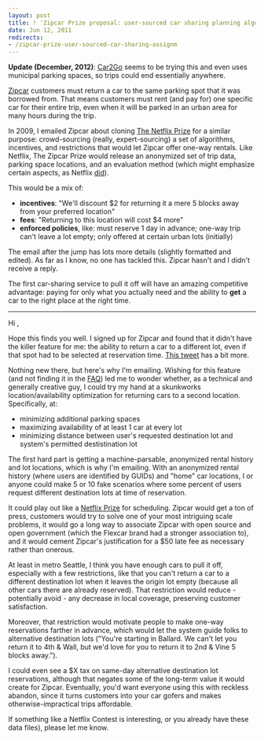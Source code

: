 ```yaml
---
layout: post
title: ! 'Zipcar Prize proposal: user-sourced car sharing planning algorithm'
date: Jun 12, 2011
redirects:
- /zipcar-prize-user-sourced-car-sharing-assignm
---
```


**Update (December, 2012)**: [Car2Go](http://car2go.com) seems to be trying this and even uses municipal parking spaces, so trips could end essentially anywhere.

[Zipcar](http://www.zipcar.com/) customers must return a car to the same parking spot that it was borrowed from. That means customers must rent (and pay for) one specific car for their entire trip, even when it will be parked in an urban area for many hours during the trip.

In 2009, I emailed Zipcar about cloning [The Netflix Prize](http://www.netflixprize.com/) for a similar purpose: crowd-sourcing (really, expert-sourcing) a set of algorithms, incentives, and restrictions that would let Zipcar offer one-way rentals. Like Netflix, The Zipcar Prize would release an anonymized set of trip data, parking space locations, and an evaluation method (which might emphasize certain aspects, as Netflix [did](http://www.netflixprize.com//faq#prize)).

This would be a mix of:

* **incentives**: "We'll discount $2 for returning it a mere 5 blocks away from your preferred location"
* **fees**: "Returning to this location will cost $4 more"
* **enforced policies**, like: must reserve 1 day in advance; one-way trip can't leave a lot empty; only offered at certain urban lots (initially)

The email after the jump has lots more details (slightly formatted and edited). As far as I know, no one has tackled this. Zipcar hasn't and I didn't receive a reply.

The first car-sharing service to pull it off will have an amazing competitive advantage: paying for only what you actually need and the ability to **get** a car to the right place at the right time.

* * *

Hi <Zipcar executive>,

Hope this finds you well. I signed up for Zipcar and found that it didn't have the killer feature for me: the ability to return a car to a different lot, even if that spot had to be selected at reservation time. [This tweet](http://twitter.com/troyd/status/3625900233) has a bit more.

Nothing new there, but here's why I'm emailing. Wishing for this feature (and not finding it in the [FAQ](http://www.zipcar.com/how/)) led me to wonder whether, as a technical and generally creative guy, I could try my hand at a skunkworks location/availability optimization for returning cars to a second location. Specifically, at:

* minimizing additional parking spaces
* maximizing availability of at least 1 car at every lot
* minimizing distance between user's requested destination lot and system's permitted destistination lot

The first hard part is getting a machine-parsable, anonymized rental history and lot locations, which is why I'm emailing. With an anonymized rental history (where users are identified by GUIDs) and "home" car locations, I or anyone could make 5 or 10 fake scenarios where some percent of users request different destination lots at time of reservation.

It could play out like a [Netflix Prize](http://www.netflixprize.com/) for scheduling. Zipcar would get a ton of press, customers would try to solve one of your most intriguing scale problems, it would go a long way to associate Zipcar with open source and open government (which the Flexcar brand had a stronger association to), and it would cement Zipcar's justification for a $50 late fee as necessary rather than onerous.

At least in metro Seattle, I think you have enough cars to pull it off, especially with a few restrictions, like that you can't return a car to a different destination lot when it leaves the origin lot empty (because all other cars there are already reserved). That restriction would reduce - potentially avoid - any decrease in local coverage, preserving customer satisfaction.

Moreover, that restriction would motivate people to make one-way reservations farther in advance, which would let the system guide folks to alternative destination lots ("You're starting in Ballard. We can't let you return it to 4th & Wall, but we'd love for you to return it to 2nd & Vine 5 blocks away.").

I could even see a $X tax on same-day alternative destination lot reservations, although that negates some of the long-term value it would create for Zipcar. Eventually, you'd want everyone using this with reckless abandon, since it turns customers into your car gofers and makes otherwise-impractical trips affordable.

If something like a Netflix Contest is interesting, or you already have these data files), please let me know.